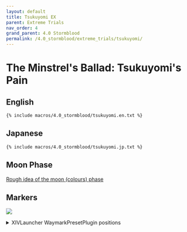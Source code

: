 ```yaml
---
layout: default
title: Tsukuyomi EX
parent: Extreme Trials
nav_order: 4
grand_parent: 4.0 Stormblood
permalink: /4.0_stormblood/extreme_trials/tsukuyomi/
---
```


# The Minstrel's Ballad: Tsukuyomi's Pain

## English
```
{% include macros/4.0_stormblood/tsukuyomi.en.txt %}
```

## Japanese
```
{% include macros/4.0_stormblood/tsukuyomi.jp.txt %}
```

## Moon Phase

[Rough idea of the moon (colours) phase](https://youtu.be/oxQdr3B4RdM)

## Markers

![]({{site.baseurl}}/images/4.0_stormblood/tsukuyomi/markers.jpg)
<details markdown=block>
<summary>XIVLauncher WaymarkPresetPlugin positions</summary>

```json
{
  "Name":"Tsukuyomi EX",
  "MapID":538,
  "A":{"X":100.0,"Y":0.0,"Z":82.5,"ID":0,"Active":true},
  "B":{"X":117.5,"Y":0.0,"Z":100.0,"ID":1,"Active":true},
  "C":{"X":100.0,"Y":0.0,"Z":117.5,"ID":2,"Active":true},
  "D":{"X":82.5,"Y":0.0,"Z":100.0,"ID":3,"Active":true},
  "One":{"X":0.0,"Y":0.0,"Z":0.0,"ID":4,"Active":false},
  "Two":{"X":0.0,"Y":0.0,"Z":0.0,"ID":5,"Active":false},
  "Three":{"X":0.0,"Y":0.0,"Z":0.0,"ID":6,"Active":false},
  "Four":{"X":0.0,"Y":0.0,"Z":0.0,"ID":7,"Active":false}
}
```

</details>

<script data-goatcounter="https://tuufless.goatcounter.com/count"
        async src="//gc.zgo.at/count.js"></script>
